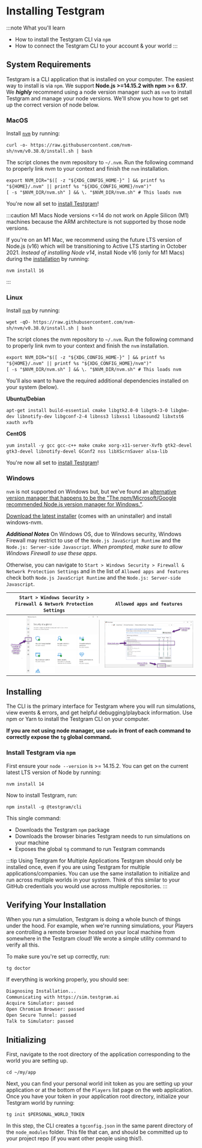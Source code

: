# Installing Testgram

:::note
What you'll learn
* How to install the Testgram CLI via `npm`
* How to connect the Testgram CLI to your account & your world
:::

## System Requirements

Testgram is a CLI application that is installed on your computer. The easiest way to install is via `npm`.
We support **Node.js >=14.15.2 with npm >= 6.17**. We ***highly*** recommend using a node version manager 
such as `nvm` to install Testgram and manage your node versions. We'll show you how to get set up the correct version of node below.


### MacOS
Install [`nvm`](https://github.com/nvm-sh/nvm#install--update-script) by running:

```shell
curl -o- https://raw.githubusercontent.com/nvm-sh/nvm/v0.38.0/install.sh | bash
```

The script clones the nvm repository to `~/.nvm`. Run the following command to properly link nvm to your context and finish the `nvm` installation.

```shell
export NVM_DIR="$([ -z "${XDG_CONFIG_HOME-}" ] && printf %s "${HOME}/.nvm" || printf %s "${XDG_CONFIG_HOME}/nvm")"
[ -s "$NVM_DIR/nvm.sh" ] && \. "$NVM_DIR/nvm.sh" # This loads nvm
```

You're now all set to [install Testgram](#install-testgram-via-npm)!

:::caution M1 Macs
Node versions <=14 do not work on Apple Silicon (M1) machines because the
ARM architecture is not supported by those node versions.

If you're on an M1 Mac, we recommend using the future LTS version of Node.js (v16) which will be transitioning to Active LTS starting in October 2021.
*Instead of installing Node v14*, install Node v16 (only for M1 Macs) during the [installation](#install-testgram-via-npm) by running:
```shell
nvm install 16
```
:::

### Linux
Install [`nvm`](https://github.com/nvm-sh/nvm#install--update-script) by running:

```shell
wget -qO- https://raw.githubusercontent.com/nvm-sh/nvm/v0.38.0/install.sh | bash
```

The script clones the nvm repository to `~/.nvm`. Run the following command to properly link nvm to your context and finish the `nvm` installation.

```shell
export NVM_DIR="$([ -z "${XDG_CONFIG_HOME-}" ] && printf %s "${HOME}/.nvm" || printf %s "${XDG_CONFIG_HOME}/nvm")"
[ -s "$NVM_DIR/nvm.sh" ] && \. "$NVM_DIR/nvm.sh" # This loads nvm
```

You'll also want to have the required additional dependencies installed on your system (below).

**Ubuntu/Debian**
```shell
apt-get install build-essential cmake libgtk2.0-0 libgtk-3-0 libgbm-dev libnotify-dev libgconf-2-4 libnss3 libxss1 libasound2 libxtst6 xauth xvfb
```

**CentOS**
```shell
yum install -y gcc gcc-c++ make cmake xorg-x11-server-Xvfb gtk2-devel gtk3-devel libnotify-devel GConf2 nss libXScrnSaver alsa-lib
```

You're now all set to [install Testgram](#install-testgram-via-npm)!

### Windows
`nvm` is not supported on Windows but, but we've found an [alternative version manager that happens to be the "The npm/Microsoft/Google recommended Node.js version manager for Windows."](https://github.com/coreybutler/nvm-windows).

[Download the latest installer](https://github.com/coreybutler/nvm/releases) (comes with an uninstaller) and install windows-nvm.

***Additional Notes***
On Windows OS, due to Windows security, Windows Firewall may restrict to use of the `Node.js JavaScript Runtime` and the `Node.js: Server-side Javascript`.
*When prompted, make sure to allow Windows Firewall to use these apps.*

Otherwise, you can navigate to `Start > Windows Security > Firewall & Network Protection Settings` and in the list of `Allowed apps and features` check both `Node.js JavaScript Runtime` and the `Node.js: Server-side Javascript`.

`Start > Windows Security > Firewall & Network Protection Settings` |  `Allowed apps and features`
:-------------------------:|:-------------------------:
![](/img/windows/windows-1.png)  |  ![](/img/windows/windows-2.png)

## Installing
The CLI is the primary interface for Testgram where you will run simulations, view events & errors, and get helpful debugging/playback information. 
Use npm or Yarn to install the Testgram CLI on your computer.

**If you are not using node manager, use `sudo` in front of each command to correctly expose the `tg` global command.**

### Install Testgram via `npm`
First ensure your `node --version` is >= 14.15.2. You can get on the current latest LTS version of Node by running:

```shell
nvm install 14
```

Now to install Testgram, run:
```shell
npm install -g @testgram/cli
```

This single command:
* Downloads the Testgram `npm` package
* Downloads the browser binaries Testgram needs to run simulations on your machine
* Exposes the global `tg` command to run Testgram commands

:::tip Using Testgram for Multiple Applications
Testgram should only be installed once, even if you are using Testgram for multiple applications/companies. 
You can use the same installation to initialize and run across multiple worlds in your system. 
Think of this similar to your GitHub credentials you would use across multiple repositories.
:::

## Verifying Your Installation
When you run a simulation, Testgram is doing a whole bunch of things under the hood.
For example, when we're running simulations, your Players are controlling a remote browser hosted on your local machine from somewhere in the Testgram cloud!
We wrote a simple utility command to verify all this.

To make sure you're set up correctly, run:
```shell
tg doctor
```

If everything is working properly, you should see: 
```text
Diagnosing Installation...
Communicating with https://sim.testgram.ai
Acquire Simulator: passed
Open Chromium Browser: passed
Open Secure Tunnel: passed
Talk to Simulator: passed
```

## Initializing
First, navigate to the root directory of the application corresponding to the world you are setting up.
```shell
cd ~/my/app
```
Next, you can find your personal world init token as you are setting up your application or at the bottom of the `Players` list page on the web application. 
Once you have your token in your application root directory, initialize your Testgram world by running:
```shell
tg init $PERSONAL_WORLD_TOKEN
```

In this step, the CLI creates a `tgconfig.json` in the same parent directory of the `node_modules` folder.
This file that can, and should be committed up to your project repo (if you want other people using this!).


